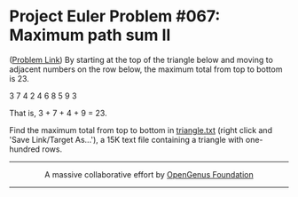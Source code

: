 # Project Euler Problem #067: Maximum path sum II

([Problem Link](https://projecteuler.net/problem=18))
By starting at the top of the triangle below and moving to adjacent numbers on the row below, the maximum total from top to bottom is 23.

   3
  7 4
 2 4 6
8 5 9 3

That is, 3 + 7 + 4 + 9 = 23.

Find the maximum total from top to bottom in [triangle.txt](https://projecteuler.net/project/resources/p067_triangle.txt) (right click and 'Save Link/Target As...'), a 15K text file containing a triangle with one-hundred rows.


---

<p align="center">
	A massive collaborative effort by <a href="https://github.com/OpenGenus/cosmos">OpenGenus Foundation</a> 
</p>

---
